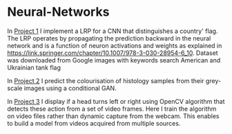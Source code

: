 # Neural-Networks

In [Project 1](https://github.com/Seymour22/Neural-networks/blob/main/Project%201%20Action%20detection%20using%20OpenCV.ipynb) I implement a LRP for a CNN that distinguishes a country' flag. The LRP operates by propagating the prediction backward in the neural network and is a function of neuron activations and weights as explained in https://link.springer.com/chapter/10.1007/978-3-030-28954-6_10. Dataset was downloaded from Google images with keywords search American and Ukrainian tank flag


In [Project 2](https://github.com/Seymour22/Neural-Networks/blob/main/Project%202%20Histology%20colourisation%20using%20conditional%20GAN.ipynb) I predict the colourisation of histology samples from their grey-scale images using a conditional GAN.


In [Project 3](https://github.com/Seymour22/Neural-networks/blob/main/Project%203%20Layer-wise%20Relevance%20Propagation%20(LRP)%20algorithm%20for%20a%20CNN.ipynb) I display if a head turns left or right using OpenCV algorithm that detects these action from a set of video frames. Here I train the algorithm on video files rather than dynamic capture from the webcam. This enables to build a model from videos acquired from multiple sources.
 
